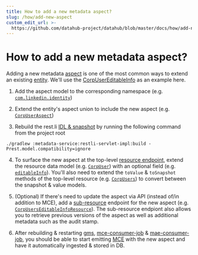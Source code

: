 ```yaml
---
title: How to add a new metadata aspect?
slug: /how/add-new-aspect
custom_edit_url: >-
  https://github.com/datahub-project/datahub/blob/master/docs/how/add-new-aspect.md
---
```

# How to add a new metadata aspect?

Adding a new metadata [aspect](../what/aspect.md) is one of the most common ways to extend an existing [entity](../what/entity.md).
We'll use the [CorpUserEditableInfo](https://github.com/datahub-project/datahub/blob/master/metadata-models/src/main/pegasus/com/linkedin/identity/CorpUserEditableInfo.pdl) as an example here.

1. Add the aspect model to the corresponding namespace (e.g. [`com.linkedin.identity`](https://github.com/datahub-project/datahub/tree/master/metadata-models/src/main/pegasus/com/linkedin/identity))

2. Extend the entity's aspect union to include the new aspect (e.g. [`CorpUserAspect`](https://github.com/datahub-project/datahub/blob/master/metadata-models/src/main/pegasus/com/linkedin/metadata/aspect/CorpUserAspect.pdl))

3. Rebuild the rest.li [IDL & snapshot](https://linkedin.github.io/rest.li/modeling/compatibility_check) by running the following command from the project root
```
./gradlew :metadata-service:restli-servlet-impl:build -Prest.model.compatibility=ignore
```

4. To surface the new aspect at the top-level [resource endpoint](https://linkedin.github.io/rest.li/user_guide/restli_server#writing-resources), extend the resource data model (e.g. [`CorpUser`](https://github.com/datahub-project/datahub/blob/master/gms/api/src/main/pegasus/com/linkedin/identity/CorpUser.pdl)) with an optional field (e.g. [`editableInfo`](https://github.com/datahub-project/datahub/blob/master/gms/api/src/main/pegasus/com/linkedin/identity/CorpUser.pdl#L21)). You'll also need to extend the `toValue` & `toSnapshot` methods of the top-level resource (e.g. [`CorpUsers`](https://github.com/datahub-project/datahub/blob/master/gms/impl/src/main/java/com/linkedin/metadata/resources/identity/CorpUsers.java)) to convert between the snapshot & value models.

5. (Optional) If there's need to update the aspect via API (instead of/in addition to MCE), add a [sub-resource](https://linkedin.github.io/rest.li/user_guide/restli_server#sub-resources) endpoint for the new aspect (e.g. [`CorpUsersEditableInfoResource`](https://github.com/datahub-project/datahub/blob/master/gms/impl/src/main/java/com/linkedin/metadata/resources/identity/CorpUsersEditableInfoResource.java)). The sub-resource endpiont also allows you to retrieve previous versions of the aspect as well as additional metadata such as the audit stamp.

6. After rebuilding & restarting [gms](https://github.com/datahub-project/datahub/tree/master/gms), [mce-consumer-job](https://github.com/datahub-project/datahub/tree/master/metadata-jobs/mce-consumer-job) & [mae-consumer-job](https://github.com/datahub-project/datahub/tree/master/metadata-jobs/mae-consumer-job),
you should be able to start emitting [MCE](../what/mxe.md) with the new aspect and have it automatically ingested & stored in DB.
